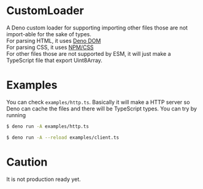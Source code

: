 # CustomLoader

A Deno custom loader for supporting importing other files those are not import-able for the sake of types. <br/> 
For parsing HTML, it uses [Deno DOM](https://deno.land/x/deno_dom@v0.1.36-alpha)<br/> 
For parsing CSS, it
uses [NPM/CSS](https://esm.sh/css@3.0.0)<br/> 
For other files those are not
supported by ESM, it will just make a TypeScript file that export
Uint8Array.<br/>

# Examples

You can check `examples/http.ts`. Basically it will make a HTTP server so Deno
can cache the files and there will be TypeScript types. You can try by running

```bash
$ deno run -A examples/http.ts
```

```bash
$ deno run -A --reload examples/client.ts
```

# Caution

It is not production ready yet.
